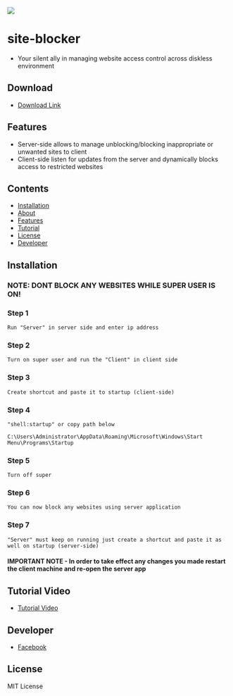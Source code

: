 ![](https://komarev.com/ghpvc/?username=unrealisticfaces)
# site-blocker
 - Your silent ally in managing website access control across diskless environment
## Download

- [Download Link](https://www.mediafire.com/file/lewlmqxihyfjbyr/blocker.rar/file)
## Features

- Server-side allows to manage unblocking/blocking inappropriate or unwanted sites to client
- Client-side listen for updates from the server and dynamically blocks access to restricted websites

## Contents

* [Installation](#installation)
* [About](#site-blocker)
* [Features](#features)
* [Tutorial](#tutorial-video)
* [License](#license)
* [Developer](#developer)

## Installation
### NOTE: DONT BLOCK ANY WEBSITES WHILE SUPER USER IS ON!
### Step 1 
```
Run "Server" in server side and enter ip address
```
### Step 2
```
Turn on super user and run the "Client" in client side
```
### Step 3
```
Create shortcut and paste it to startup (client-side)
```
### Step 4
```
"shell:startup" or copy path below 
```
```
C:\Users\Administrator\AppData\Roaming\Microsoft\Windows\Start Menu\Programs\Startup
```
### Step 5
```
Turn off super
```
### Step 6
```
You can now block any websites using server application
```
### Step 7 
```
"Server" must keep on running just create a shortcut and paste it as well on startup (server-side)
```
#### IMPORTANT NOTE - In order to take effect any changes you made restart the client machine and re-open the server app

## Tutorial Video

- [Tutorial Video](https://www.facebook.com/kthdavidx/videos/724983139840787) 

## Developer
- [Facebook](https://www.facebook.com/kthdavidx/)

## License
MIT License

